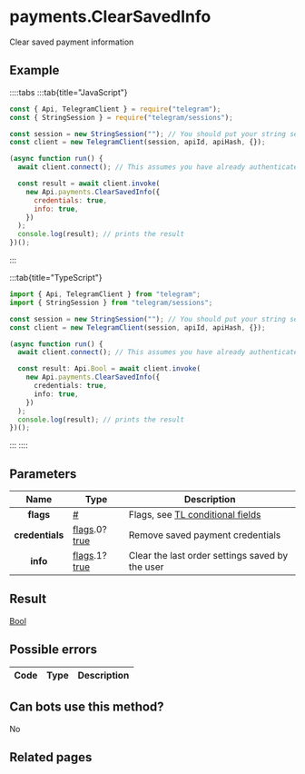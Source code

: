 # payments.ClearSavedInfo

Clear saved payment information

## Example

::::tabs
:::tab{title="JavaScript"}

```js
const { Api, TelegramClient } = require("telegram");
const { StringSession } = require("telegram/sessions");

const session = new StringSession(""); // You should put your string session here
const client = new TelegramClient(session, apiId, apiHash, {});

(async function run() {
  await client.connect(); // This assumes you have already authenticated with .start()

  const result = await client.invoke(
    new Api.payments.ClearSavedInfo({
      credentials: true,
      info: true,
    })
  );
  console.log(result); // prints the result
})();
```

:::

:::tab{title="TypeScript"}

```ts
import { Api, TelegramClient } from "telegram";
import { StringSession } from "telegram/sessions";

const session = new StringSession(""); // You should put your string session here
const client = new TelegramClient(session, apiId, apiHash, {});

(async function run() {
  await client.connect(); // This assumes you have already authenticated with .start()

  const result: Api.Bool = await client.invoke(
    new Api.payments.ClearSavedInfo({
      credentials: true,
      info: true,
    })
  );
  console.log(result); // prints the result
})();
```

:::
::::

## Parameters

|      Name       | Type                                                                                                                              | Description                                                                                             |
| :-------------: | --------------------------------------------------------------------------------------------------------------------------------- | ------------------------------------------------------------------------------------------------------- |
|    **flags**    | [#](https://core.telegram.org/type/%23)                                                                                           | Flags, see [TL conditional fields](https://core.telegram.org/mtproto/TL-combinators#conditional-fields) |
| **credentials** | [flags](https://core.telegram.org/mtproto/TL-combinators#conditional-fields).0?[true](https://core.telegram.org/constructor/true) | Remove saved payment credentials                                                                        |
|    **info**     | [flags](https://core.telegram.org/mtproto/TL-combinators#conditional-fields).1?[true](https://core.telegram.org/constructor/true) | Clear the last order settings saved by the user                                                         |

## Result

[Bool](https://core.telegram.org/type/Bool)

## Possible errors

| Code | Type | Description |
| :--: | ---- | ----------- |

## Can bots use this method?

No

## Related pages
